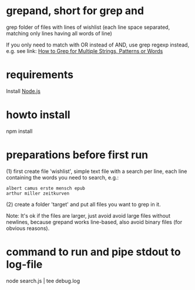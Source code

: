 # grepand, short for grep and

grep folder of files with lines of wishlist (each line space separated, matching only lines having all words of line)

If you only need to match with OR instead of AND, use grep regexp instead, e.g. see link:
[How to Grep for Multiple Strings, Patterns or Words](https://phoenixnap.com/kb/grep-multiple-strings)

# requirements
Install [Node.js](https://nodejs.org/en/download/)

# howto install
npm install

# preparations before first run
(1)
first create file 'wishlist', simple text file with a search per line,
each line containing the words you need to search, e.g.:

```wishlist
albert camus erste mensch epub
arthur miller zeitkurven
```

(2)
create a folder 'target' and put all files you want to grep in it.

Note: It's ok if the files are larger, just avoid avoid large files without newlines,
because grepand works line-based, also avoid binary files (for obvious reasons).

# command to run and pipe stdout to log-file
node search.js | tee debug.log 

